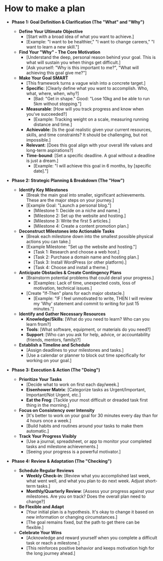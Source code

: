 # How to make a plan

*   **Phase 1: Goal Definition & Clarification (The "What" and "Why")**
    *   **Define Your Ultimate Objective**
        *   [Start with a broad idea of what you want to achieve.]
        *   [Example: "I want to be healthier," "I want to change careers," "I want to learn a new skill."]
    *   **Find Your "Why" - The Core Motivation**
        *   [Understand the deep, personal reason behind your goal. This is what will sustain you when things get difficult.]
        *   [Ask yourself: "Why is this important to me?", "What will achieving this goal give me?"]
    *   **Make Your Goal SMART**
        *   [This framework turns a vague wish into a concrete target.]
        *   **Specific**: [Clearly define what you want to accomplish. Who, what, where, when, why?]
            *   [Bad: "Get in shape." Good: "Lose 10kg and be able to run 5km without stopping."]
        *   **Measurable**: [How will you track progress and know when you've succeeded?]
            *   [Example: Tracking weight on a scale, measuring running distance and time.]
        *   **Achievable**: [Is the goal realistic given your current resources, skills, and time constraints? It should be challenging, but not impossible.]
        *   **Relevant**: [Does this goal align with your overall life values and long-term aspirations?]
        *   **Time-bound**: [Set a specific deadline. A goal without a deadline is just a dream.]
            *   [Example: "I will achieve this goal in 6 months, by [specific date]."]

*   **Phase 2: Strategic Planning & Breakdown (The "How")**
    *   **Identify Key Milestones**
        *   [Break the main goal into smaller, significant achievements. These are the major steps on your journey.]
        *   [Example Goal: "Launch a personal blog."]
            *   [Milestone 1: Decide on a niche and name.]
            *   [Milestone 2: Set up the website and hosting.]
            *   [Milestone 3: Write the first 5 articles.]
            *   [Milestone 4: Create a content promotion plan.]
    *   **Deconstruct Milestones into Actionable Tasks**
        *   [Break each milestone down into the smallest possible physical actions you can take.]
        *   [Example Milestone: "Set up the website and hosting."]
            *   [Task 1: Research and choose a web host.]
            *   [Task 2: Purchase a domain name and hosting plan.]
            *   [Task 3: Install WordPress (or other platform).]
            *   [Task 4: Choose and install a theme.]
    *   **Anticipate Obstacles & Create Contingency Plans**
        *   [Brainstorm potential problems that could derail your progress.]
            *   [Examples: Lack of time, unexpected costs, loss of motivation, technical issues.]
        *   [Create "If-Then" plans for each major obstacle.]
            *   [Example: "IF I feel unmotivated to write, THEN I will review my 'Why' statement and commit to writing for just 15 minutes."]
    *   **Identify and Gather Necessary Resources**
        *   **Knowledge/Skills**: [What do you need to learn? Who can you learn from?]
        *   **Tools**: [What software, equipment, or materials do you need?]
        *   **Support**: [Who can you ask for help, advice, or accountability (friends, mentors, family)?]
    *   **Establish a Timeline and Schedule**
        *   [Assign deadlines to your milestones and tasks.]
        *   [Use a calendar or planner to block out time specifically for working on your goal.]

*   **Phase 3: Execution & Action (The "Doing")**
    *   **Prioritize Your Tasks**
        *   [Decide what to work on first each day/week.]
        *   **Eisenhower Matrix**: [Categorize tasks as Urgent/Important, Important/Not Urgent, etc.]
        *   **Eat the Frog**: [Tackle your most difficult or dreaded task first thing in the morning.]
    *   **Focus on Consistency over Intensity**
        *   [It's better to work on your goal for 30 minutes every day than for 4 hours once a week.]
        *   [Build habits and routines around your tasks to make them automatic.]
    *   **Track Your Progress Visibly**
        *   [Use a journal, spreadsheet, or app to monitor your completed tasks and milestone achievements.]
        *   [Seeing your progress is a powerful motivator.]

*   **Phase 4: Review & Adaptation (The "Checking")**
    *   **Schedule Regular Reviews**
        *   **Weekly Check-in**: [Review what you accomplished last week, what went well, and what you plan to do next week. Adjust short-term tasks.]
        *   **Monthly/Quarterly Review**: [Assess your progress against your milestones. Are you on track? Does the overall plan need to change?]
    *   **Be Flexible and Adapt**
        *   [Your initial plan is a hypothesis. It's okay to change it based on new information or changing circumstances.]
        *   [The goal remains fixed, but the path to get there can be flexible.]
    *   **Celebrate Your Wins**
        *   [Acknowledge and reward yourself when you complete a difficult task or reach a milestone.]
        *   [This reinforces positive behavior and keeps motivation high for the long journey ahead.]